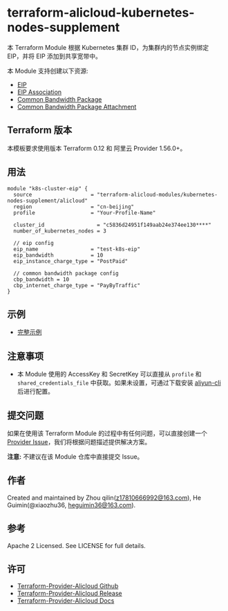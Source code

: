 terraform-alicloud-kubernetes-nodes-supplement
==============================================

本 Terraform Module 根据 Kubernetes 集群 ID，为集群内的节点实例绑定 EIP，并将 EIP 添加到共享宽带中。

本 Module 支持创建以下资源:

* [EIP](https://www.terraform.io/docs/providers/alicloud/r/eip.html)
* [EIP Association](https://www.terraform.io/docs/providers/alicloud/r/eip_association.html)
* [Common Bandwidth Package](https://www.terraform.io/docs/providers/alicloud/r/common_bandwidth_package.html)
* [Common Bandwidth Package Attachment](https://www.terraform.io/docs/providers/alicloud/r/common_bandwidth_package_attachment.html)

## Terraform 版本

本模板要求使用版本 Terraform 0.12 和 阿里云 Provider 1.56.0+。

## 用法

```hcl
module "k8s-cluster-eip" {
  source                   = "terraform-alicloud-modules/kubernetes-nodes-supplement/alicloud"
  region                   = "cn-beijing"
  profile                  = "Your-Profile-Name"

  cluster_id                 = "c5836d24951f149aab24e374ee130****"
  number_of_kubernetes_nodes = 3

  // eip config
  eip_name                 = "test-k8s-eip"
  eip_bandwidth            = 10
  eip_instance_charge_type = "PostPaid"

  // common bandwidth package config
  cbp_bandwidth = 10
  cbp_internet_charge_type = "PayByTraffic"
}
```

## 示例

* [完整示例](https://github.com/terraform-alicloud-modules/terraform-alicloud-kubernetes-nodes-supplement/tree/master/examples/complete)

## 注意事项

* 本 Module 使用的 AccessKey 和 SecretKey 可以直接从 `profile` 和 `shared_credentials_file` 中获取。如果未设置，可通过下载安装 [aliyun-cli](https://github.com/aliyun/aliyun-cli#installation) 后进行配置。

提交问题
-------
如果在使用该 Terraform Module 的过程中有任何问题，可以直接创建一个 [Provider Issue](https://github.com/terraform-providers/terraform-provider-alicloud/issues/new)，我们将根据问题描述提供解决方案。

**注意:** 不建议在该 Module 仓库中直接提交 Issue。

作者
-------
Created and maintained by Zhou qilin(z17810666992@163.com), He Guimin(@xiaozhu36, heguimin36@163.com).

参考
----
Apache 2 Licensed. See LICENSE for full details.

许可
---------
* [Terraform-Provider-Alicloud Github](https://github.com/terraform-providers/terraform-provider-alicloud)
* [Terraform-Provider-Alicloud Release](https://releases.hashicorp.com/terraform-provider-alicloud/)
* [Terraform-Provider-Alicloud Docs](https://www.terraform.io/docs/providers/alicloud/index.html)
